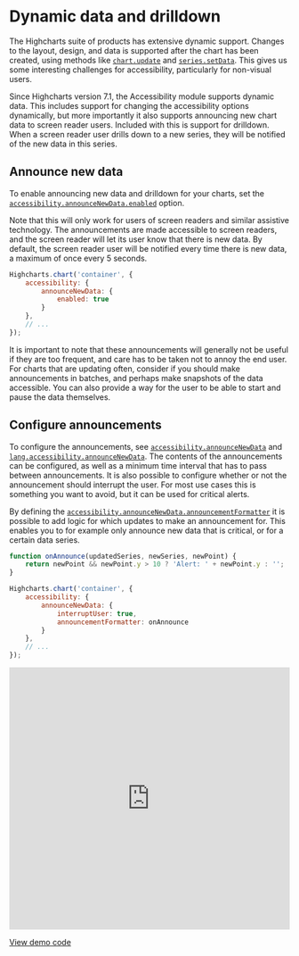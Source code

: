 Dynamic data and drilldown
===

The Highcharts suite of products has extensive dynamic support. Changes to the layout, design, and data is supported after the chart has been created, using methods like [`chart.update`](https://api.highcharts.com/class-reference/Highcharts.Chart#update) and [`series.setData`](https://api.highcharts.com/class-reference/Highcharts.Series#setData). This gives us some interesting challenges for accessibility, particularly for non-visual users.

Since Highcharts version 7.1, the Accessibility module supports dynamic data. This includes support for changing the accessibility options dynamically, but more importantly it also supports announcing new chart data to screen reader users. Included with this is support for drilldown. When a screen reader user drills down to a new series, they will be notified of the new data in this series.

Announce new data
-----------------
To enable announcing new data and drilldown for your charts, set the [`accessibility.announceNewData.enabled`](https://api.highcharts.com/highcharts/accessibility.announceNewData.enabled) option.

Note that this will only work for users of screen readers and similar assistive technology. The announcements are made accessible to screen readers, and the screen reader will let its user know that there is new data. By default, the screen reader user will be notified every time there is new data, a maximum of once every 5 seconds.

```js
Highcharts.chart('container', {
    accessibility: {
        announceNewData: {
            enabled: true
        }
    },
    // ...
});
```

It is important to note that these announcements will generally not be useful if they are too frequent, and care has to be taken not to annoy the end user. For charts that are updating often, consider if you should make announcements in batches, and perhaps make snapshots of the data accessible. You can also provide a way for the user to be able to start and pause the data themselves.

Configure announcements
-----------------------
To configure the announcements, see [`accessibility.announceNewData`](https://api.highcharts.com/highcharts/accessibility.announceNewData) and [`lang.accessibility.announceNewData`](https://api.highcharts.com/highcharts/lang.accessibility.announceNewData). The contents of the announcements can be configured, as well as a minimum time interval that has to pass between announcements. It is also possible to configure whether or not the announcement should interrupt the user. For most use cases this is something you want to avoid, but it can be used for critical alerts.

<!-- INSERT CODE EXAMPLE -->

By defining the [`accessibility.announceNewData.announcementFormatter`](https://api.highcharts.com/highcharts/accessibility.announceNewData.announcementFormatter) it is possible to add logic for which updates to make an announcement for. This enables you to for example only announce new data that is critical, or for a certain data series.

```js
function onAnnounce(updatedSeries, newSeries, newPoint) {
    return newPoint && newPoint.y > 10 ? 'Alert: ' + newPoint.y : '';
}

Highcharts.chart('container', {
    accessibility: {
        announceNewData: {
            interruptUser: true,
            announcementFormatter: onAnnounce
        }
    },
    // ...
});
```

<iframe style="width: 100%; height: 470px; border: none;" src=https://www.highcharts.com/samples/embed/highcharts/accessibility/custom-dynamic allow="fullscreen"></iframe>

[View demo code](https://jsfiddle.net/gh/get/library/pure/highcharts/highcharts/tree/master/samples/highcharts/accessibility/custom-dynamic)